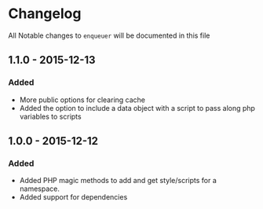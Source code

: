 # Changelog

All Notable changes to `enqueuer` will be documented in this file

## 1.1.0 - 2015-12-13

### Added
- More public options for clearing cache
- Added the option to include a data object with a script to pass along php variables to scripts

## 1.0.0 - 2015-12-12

### Added
- Added PHP magic methods to add and get style/scripts for a namespace.
- Added support for dependencies